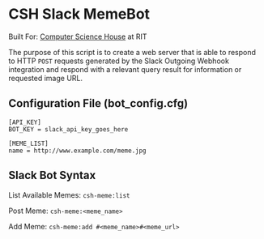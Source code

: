 CSH Slack MemeBot
========================
Built For: [Computer Science House](csh.rit.edu) at RIT


The purpose of this script is to create a web server that is able to respond to HTTP ```POST``` requests generated by the Slack Outgoing Webhook integration and respond with a relevant query result for information or requested image URL.

Configuration File (bot_config.cfg)
--------------
```
[API_KEY]
BOT_KEY = slack_api_key_goes_here

[MEME_LIST]
name = http://www.example.com/meme.jpg
```

Slack Bot Syntax
--------------
List Available Memes: ```csh-meme:list```

Post Meme: ```csh-meme:<meme_name>```

Add Meme: ```csh-meme:add #<meme_name>#<meme_url>```
